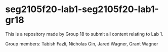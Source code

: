 # seg2105f20-lab1-seg2105f20-lab1-gr18
This is a repository made by Group 18 to submit all content relating to Lab 1.

Group members: Tabish Fazli, Nicholas Gin, Jared Wagner, Grant Wagner